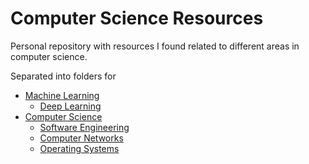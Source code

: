 # Computer Science Resources

Personal repository with resources I found related to different areas in computer science.

Separated into folders for
- [Machine Learning](machine_learning/)
    - [Deep Learning](machine_learning/deep_learning/)
- [Computer Science](computer_science/)
    - [Software Engineering](computer_science/software_engineering/)
    - [Computer Networks](computer_science/computer_networks/)
    - [Operating Systems](computer_science/operating_systems/)
